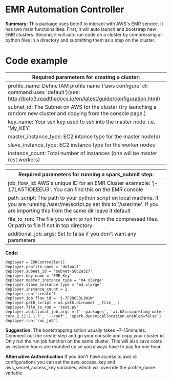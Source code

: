 <h1> EMR Automation Controller </h1>

<b>Summary</b>: This package uses boto3 to interact with AWS's EMR service. It has two main functionalities. First, it will auto launch and bootstrap new EMR clusters. Second, it will auto run code on a cluster by compressing all python files in a directory and submitting them as a step on the cluster.

<h1>Code example</h1>

| Required parameters for creating a cluster: |
|---|
| profile_name: Define IAM profile name ('aws configure' cli command uses 'default')(see: http://boto3.readthedocs.io/en/latest/guide/configuration.html)  |
| subnet_id: The Subnet on AWS for the cluster (try launching a random new cluster and copying from the console page.) |
| key_name: Your ssh key used to ssh into the master node. i.e. 'My_KEY' |
| master_instance_type: EC2 intance type for the master node(s) |
| slave_instance_type: EC2 instance type for the worker nodes |
| instance_count: Total number of instances (one will be master rest workers) |


| Required parameters for running a spark_submit step: |
|---|
| job_flow_id: AWS's unique ID for an EMR Cluster exameple: 'j-17LA5TIOEEEU3'. You can find this on the EMR console  |
| path_script: The path to your python script on local machine. If you are running /user/me/script.py set this to '/user/me'. If you are importing this from the same dir leave it default |
| file_to_run: The file you want to run from the compressed files. Or path to file if not in top directory. |
| additional_job_args: Set to false if you don't want any parameters |

<b>Code:</b>
```import os
deployer = EMRController()
deployer.profile_name = 'default'
deployer.subnet_id = 'subnet-50c2a327'
deployer.key_name = 'EMR_Key'
deployer.master_instance_type = 'm4.xlarge'
deployer.slave_instance_type = 'm4.xlarge'
deployer.instance_count = 2
deployer.run('create')
deployer.job_flow_id = 'j-7F2D0E3L1W1W'
deployer.path_script = os.path.dirname( __file__ )
deployer.file_to_run = 'test.py'
deployer.additional_job_args = ['--packages', 'ai.h2o:sparkling-water-core_2.11:2.1.7', '--conf', 'spark.dynamicAllocation.enabled=false']
deployer.run('run_job')
```


<b>Suggestion:</b> The bootstrapping action usually takes ~7-15minutes. Comment out the create step and go your console and copy your cluster id. Only run the run job function on the same cluster. This will also save costs as instance hours are rounded up so you always have to pay for one hour.

<b>Alternative Authentication</b> If you don't have access to aws cli configurations you can set the aws_access_key and aws_secret_access_key variables, which will override the profile_name variable.
